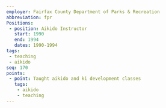 ```yaml
---
employer: Fairfax County Department of Parks & Recreation
abbreviation: fpr
Positions:
 - position: Aikido Instructor
   start: 1990
   end: 1994
   dates: 1990-1994
tags:
 - teaching
 - aikido
seq: 170
points:
 - point: Taught aikido and ki development classes
   tags:
    - aikido
    - teaching
---
```


